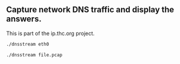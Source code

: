 ## Capture network DNS traffic and display the answers.

This is part of the ip.thc.org project.


```sh
./dnsstream eth0
```

```sh
./dnsstream file.pcap
```
